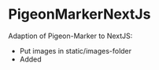 # PigeonMarkerNextJs
Adaption of Pigeon-Marker to NextJS:
- Put images in static/images-folder
- Added <style jsx> tags
